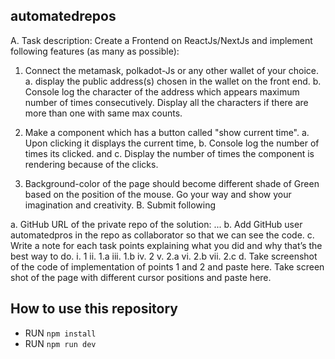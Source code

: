 ## automatedrepos

A. Task description:
Create a Frontend on ReactJs/NextJs and implement following features (as many as possible):
1. Connect the metamask, polkadot-Js or any other wallet of your choice.
a. display the public address(s) chosen in the wallet on the front end.
b. Console log the character of the address which appears maximum number of times
consecutively. Display all the characters if there are more than one with same max counts.

2. Make a component which has a button called "show current time".
a. Upon clicking it displays the current time,
b. Console log the number of times its clicked. and
c. Display the number of times the component is rendering because of the clicks.
3. Background-color of the page should become different shade of Green based on the position of the
mouse. Go your way and show your imagination and creativity.
B. Submit following

a. GitHub URL of the private repo of the solution: ...
b. Add GitHub user automatedpros in the repo as collaborator so that we can see the code.
c. Write a note for each task points explaining what you did and why that’s the best way to do.
i. 1
ii. 1.a
iii. 1.b
iv. 2
v. 2.a
vi. 2.b
vii. 2.c
d. Take screenshot of the code of implementation of points 1 and 2 and paste here. Take screen
shot of the page with different cursor positions and paste here.

## How to use this repository
- RUN `npm install`
- RUN `npm run dev`